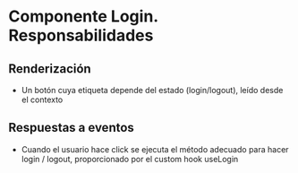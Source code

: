 # Componente Login. Responsabilidades

## Renderización

-   Un botón cuya etiqueta depende del estado (login/logout), leído desde el contexto

## Respuestas a eventos

-   Cuando el usuario hace click se ejecuta el método adecuado para hacer login / logout, proporcionado por el custom hook useLogin
